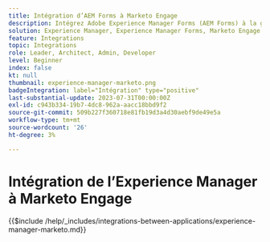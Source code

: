 ```yaml
---
title: Intégration d’AEM Forms à Marketo Engage
description: Intégrez Adobe Experience Manager Forms (AEM Forms) à la génération de pistes de rationalisation de Marketo Engage.
solution: Experience Manager, Experience Manager Forms, Marketo Engage
feature: Integrations
topic: Integrations
role: Leader, Architect, Admin, Developer
level: Beginner
index: false
kt: null
thumbnail: experience-manager-marketo.png
badgeIntegration: label="Intégration" type="positive"
last-substantial-update: 2023-07-31T00:00:00Z
exl-id: c943b334-19b7-4dc8-962a-aacc18bbd9f2
source-git-commit: 509b227f360718e81fb19d3a4d30aebf9de49e5a
workflow-type: tm+mt
source-wordcount: '26'
ht-degree: 3%

---
```


# Intégration de l’Experience Manager à Marketo Engage

{{$include /help/_includes/integrations-between-applications/experience-manager-marketo.md}}
